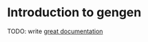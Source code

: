 # Introduction to gengen

TODO: write [great documentation](http://jacobian.org/writing/what-to-write/)
